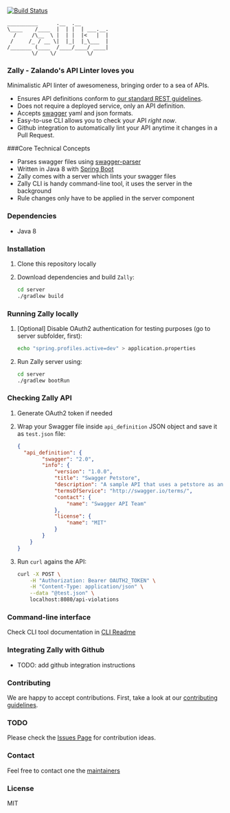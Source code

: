 [![Build Status](https://travis-ci.org/zalando-incubator/zally.svg?branch=master)](https://travis-ci.org/zalando-incubator/zally)

    __________      .__  .__
    \____    /____  |  | |  | ___.__.
      /     /\__  \ |  | |  |<   |  |
     /     /_ / __ \|  |_|  |_\___  |
    /_______ (____  /____/____/ ____|
            \/    \/          \/

### Zally - Zalando's API Linter loves you

Minimalistic API linter of awesomeness, bringing order to a sea of APIs.

- Ensures API definitions conform to
[our standard REST guidelines](http://zalando.github.io/restful-api-guidelines/).
- Does not require a deployed service, only an API definition.
- Accepts [swagger](swagger.io) yaml and json formats.
- Easy-to-use CLI allows you to check your API *right now*.
- Github integration to automatically lint your API anytime it changes in a Pull Request.


###Core Technical Concepts

- Parses swagger files using [swagger-parser](https://github.com/swagger-api/swagger-parser)
- Written in Java 8 with [Spring Boot](https://github.com/spring-projects/spring-boot)
- Zally comes with a server which lints your swagger files
- Zally CLI is handy command-line tool, it uses the server in the background
- Rule changes only have to be applied in the server component


### Dependencies

- Java 8


### Installation

1. Clone this repository locally

2. Download dependencies and build `Zally`:
    ```bash
    cd server
    ./gradlew build
    ```

### Running Zally locally

1. [Optional] Disable OAuth2 authentication for testing purposes (go to server subfolder, first):
    ```bash
    echo "spring.profiles.active=dev" > application.properties
    ```

2. Run Zally server using:
    ```bash
    cd server
    ./gradlew bootRun
    ```

### Checking Zally API

1. Generate OAuth2 token if needed

2. Wrap your Swagger file inside `api_definition` JSON object and save it as `test.json` file:
    ```json
    {
      "api_definition": {
            "swagger": "2.0",
            "info": {
                "version": "1.0.0",
                "title": "Swagger Petstore",
                "description": "A sample API that uses a petstore as an example to demonstrate features in the swagger-2.0 specification",
                "termsOfService": "http://swagger.io/terms/",
                "contact": {
                    "name": "Swagger API Team"
                },
                "license": {
                    "name": "MIT"
                }
            }
        }
    }
    ```

3. Run `curl` agains the API:
    ```bash
    curl -X POST \
        -H "Authorization: Bearer OAUTH2_TOKEN" \
        -H "Content-Type: application/json" \
        --data "@test.json" \
        localhost:8080/api-violations
    ```

### Command-line interface

Check CLI tool documentation in [CLI Readme](cli/README.md)


### Integrating Zally with Github

- TODO: add github integration instructions


### Contributing

We are happy to accept contributions. First, take a look at our [contributing guidelines](CONTRIBUTING.md).


### TODO

Please check the [Issues Page](https://github.com/zalando-incubator/zally/issues)
for contribution ideas.


### Contact

Feel free to contact one the [maintainers](MAINTAINERS)


### License

MIT
